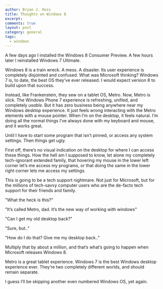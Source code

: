 ```yaml
---
author: Bryan J. Ross
title: Thoughts on Windows 8
excerpt:
comments: true
layout: post
category: general
tags:
  - windows
---
```

A few days ago I installed the Windows 8 Consumer Preview. A few hours later I
reinstalled Windows 7 Ultimate.

Windows 8 is a train wreck. A mess. A disaster. Its user experience is
completely disjointed and confused. What was Microsoft thinking? Windows 7 is,
to date, the best OS they’ve ever released. I would expect version 8
to build upon that success.

Instead, like Frankenstein, they sew on a tablet OS, Metro. Now, Metro is slick.
The Windows Phone 7 experience is refreshing, unified, and completely *usable*.
But it has zero business being anywhere near my Windows desktop experience. It
just feels wrong interacting with the Metro elements with a mouse pointer. When
I’m on the desktop, it feels natural. I’m doing all the normal things I’ve
always done with my keyboard and mouse, and it works great.

Until I have to start some program that isn’t pinned, or access any system
settings. Then things get ugly.

<!-- more -->

First off, there’s no visual indication on the desktop for where I can access
these things. How the hell am I supposed to know, let alone my completely
tech-ignorant extended family, that hovering my mouse in the lower left corner
let’s me access my programs, or that doing the same in the lower right corner
lets me access my settings.

This is going to be a tech support nightmare. Not just for Microsoft, but for
the millions of tech-savvy computer users who are the de-facto tech support for
their friends and family.

"What the heck is this?"

"It’s called Metro, dad. It’s the new way of working with windows"

"Can I get my old desktop back?"

"Sure, but.."

"How do I do that? Give me my desktop back.."

Multiply that by about a million, and that’s what’s going to happen when
Microsoft releases Windows 8.

Metro is a great tablet experience. Windows 7 is the best Windows desktop
experience ever. They’re two completely different worlds, and should remain
separate.

I guess I’ll be skipping another even numbered Windows OS, yet again.
